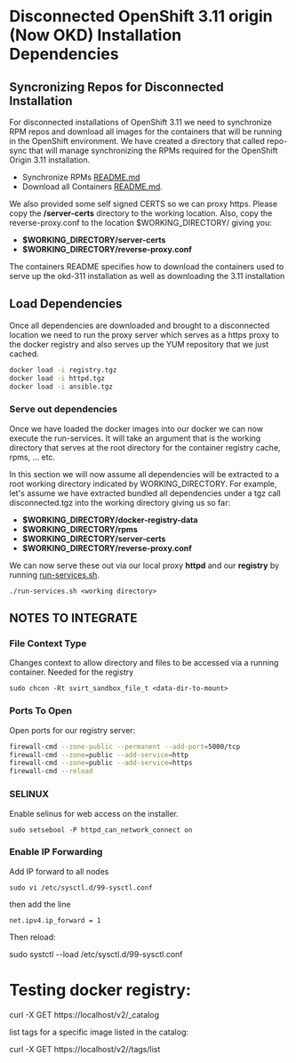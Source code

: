 # Disconnected OpenShift 3.11 origin (Now OKD) Installation Dependencies

## Syncronizing Repos for Disconnected Installation

For disconnected installations of OpenShift 3.11 we need to synchronize RPM repos and download all images for the containers that will be running in the OpenShift environment.  We have created a directory that called repo-sync that will manage synchronizing the RPMs required for the OpenShift Origin 3.11 installation.

* Synchronize RPMs [README.md](./repo-sync/README.md)
* Download all Containers [README.md](./containers/README.md).

We also provided some self signed CERTS so we can proxy https.  Please copy the **/server-certs** directory to the working location.  Also, copy the reverse-proxy.conf to the location $WORKING_DIRECTORY/ giving you:

* **$WORKING_DIRECTORY/server-certs**
* **$WORKING_DIRECTORY/reverse-proxy.conf**

The containers README specifies how to download the containers used to serve up the okd-311 installation as well as downloading the 3.11 installation

## Load Dependencies

Once all dependencies are downloaded and brought to a disconnected location we need to run the proxy server which serves as a https proxy to the docker registry and also serves up the YUM repository that we just cached.

```bash
docker load -i registry.tgz
docker load -i httpd.tgz
docker load -i ansible.tgz
```

### Serve out dependencies

Once we have loaded the docker images into our docker we can now execute the run-services.  It will take an argument that is the working directory that serves at the root directory for the container registry cache, rpms, ... etc.

In this section we will now assume all dependencies will be extracted to a root working directory indicated by WORKING_DIRECTORY.  For example, let's assume we have extracted bundled all dependencies under a tgz call disconnected.tgz into the working directory giving us so far:

* **$WORKING_DIRECTORY/docker-registry-data**
* **$WORKING_DIRECTORY/rpms**
* **$WORKING_DIRECTORY/server-certs**
* **$WORKING_DIRECTORY/reverse-proxy.conf**

We can now serve these out via our local proxy **httpd** and our **registry** by running [run-services.sh](./run-services.sh).

`./run-services.sh <working directory>`


## NOTES TO INTEGRATE

### File Context Type

Changes context to allow directory and files to be accessed via a running container.  Needed for the registry

`sudo chcon -Rt svirt_sandbox_file_t <data-dir-to-mount>`

### Ports To Open

Open ports for our registry server:

```bash
firewall-cmd --zone-public --permanent --add-port=5000/tcp
firewall-cmd --zone=public --add-service=http
firewall-cmd --zone=public --add-service=https
firewall-cmd --reload
```

### SELINUX

Enable selinus for web access on the installer.

`sudo setsebool -P httpd_can_network_connect on`

### Enable IP Forwarding

Add IP forward to all nodes

`sudo vi /etc/sysctl.d/99-sysctl.conf`

then add the line

`net.ipv4.ip_forward = 1`

Then reload:

sudo systctl --load /etc/sysctl.d/99-sysctl.conf


# Testing docker registry:

curl -X GET https://localhost/v2/_catalog

list tags for a specific image listed in the catalog:

curl -X GET https://localhost/v2/<image-path-and-name>/tags/list




